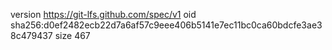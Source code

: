 version https://git-lfs.github.com/spec/v1
oid sha256:d0ef2482ecb22d7a6af57c9eee406b5141e7ec11bc0ca60bdcfe3ae38c479437
size 467
